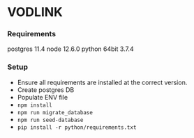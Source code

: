 # VODLINK

### Requirements
postgres 11.4
node 12.6.0
python 64bit 3.7.4 

### Setup
* Ensure all requirements are installed at the correct version.
* Create postgres DB
* Populate ENV file
* `npm install`
* `npm run migrate_database`
* `npm run seed-database`
* `pip install -r python/requirements.txt`

